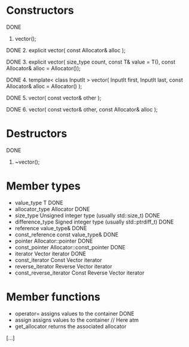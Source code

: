 # Constructors

DONE
1. vector();

DONE
2. explicit vector( const Allocator& alloc );

DONE
3. explicit vector( size_type count,
                 const T& value = T(),
                 const Allocator& alloc = Allocator());

DONE
4. template< class InputIt >
	vector( InputIt first, InputIt last,
        const Allocator& alloc = Allocator() );

DONE
5. vector( const vector& other );

DONE
6. vector( const vector& other, const Allocator& alloc );

# Destructors

DONE
1. ~vector();

# Member types

* value_type	T DONE
* allocator_type	Allocator DONE
* size_type	Unsigned integer type (usually std::size_t) DONE
* difference_type	Signed integer type (usually std::ptrdiff_t) DONE
* reference	value_type& DONE
* const_reference	const value_type& DONE
* pointer  Allocator::pointer DONE
* const_pointer	 Allocator::const_pointer DONE
* iterator Vector iterator DONE
* const_iterator        Const Vector iterator
* reverse_iterator      Reverse Vector iterator
* const_reverse_iterator        Const Reverse Vector iterator

# Member functions

* operator= assigns values to the container DONE
* assign assigns values to the container // Here atm
* get_allocator returns the associated allocator

[...]
